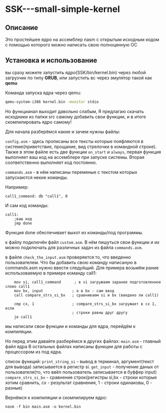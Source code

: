 # SSK---small-simple-kernel
## **Описание**
Это простейшее ядро на ассемблер nasm с открытым исходным кодом с помощью которого можно написать свою полноценную ОС
## **Установка и использование**
вы сразу можете запустить ядро(SSK/bin/kernel.bin) через любой загрузчик по типу **GRUB**,
или запустить вс через эмулятор такой как **qemu**

Команда запуска ядра через qemu:
```bash
qemu-system-i386 kernel.bin -monitor stdio
```
Но функцианал выходит давольно слабым,
Я предлагаю скачать исходники из папки src самому добавить свои функции,
и в итоге скомпилировать ядро самому!

Для начала разберёмся какие и зачем нужны файлы:

`config.asm` - здесь прописаны все тексты которые пояфляются в системе(приветствие, прощание, вид стрелочки в командной строке).
Также в этом файле есть две функции `on_start` и `always`, первая функция выполняет ваш код на ассемблере при запуске системы.
Вторая соответственно выполняет код постоянно.


`commands.asm` - в нём написаны переменые с текстом которых запускаются некие команды.

Например:
```assembler
call1_command: db "call1", 0
```
И сам код команды:
``` assembler
call1:
	;ваш код
	jmp done
```
Функция done обеспечивает выхот из команды/под программы.

к файлу подключён файл `custom.asm`.
В нём пишуться свои функции и их можно подключать для различных задач из файла `commands.asm`.

в файле `check_the_input.asm` проверяется то, что введенно пользователем.
Что бы добавить свою команду написаную в commands.asm нужно ввести следуйщий.
Для примера возьмём рание использоваемую в примере команду call1:
``` assembler
    mov si, call1_command      ; в si загружаем заранее подготовленное слово call1
    mov bx, input             ; а в bx - сам ввод
    call compare_strs_si_bx   ; сравниваем si и bx (введено ли call1)

    cmp cx, 1                 ; compare_strs_si_bx загружает в cx 1, если
                              ; строки равны друг другу
    je call1  
```

мы написали свои функции и команды для ядра, перейдём к компиляции.

Но перед этим давайте разберёмся в других файлах:
`main.asm` - главный файл ядра
В остальных файлах написаны функции для работы с процессором из под ядра.

список функций:
`print_string_si` - вывод в терминал, аргумент(текст для вывода) записывается в регистр si.
`get_input` - получение даных от пользователя(то, что ввёл пользователь записывается в буффер input)
`compare_strs_si_bx` - сравнение строк(регистры si,bx - строки которые хотим сравнить, cx - результат сравнения, 1 - строки одинаковы, 0 - разные)

Вернёмся к компиляции и скомпилируем ядро:
```
nasm -f bin main.asm -o kernel.bin
```
